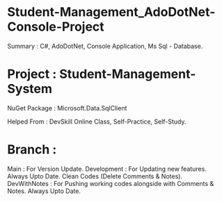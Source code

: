 # Student-Management_AdoDotNet-Console-Project
Summary : C#, AdoDotNet, Console Application, Ms Sql - Database. 


# Project : Student-Management-System 
NuGet Package : Microsoft.Data.SqlClient 


Helped From : DevSkill Online Class, Self-Practice, Self-Study. 


# Branch : 
Main : For Version Update. 
Development : For Updating new features. Always Upto Date. Clean Codes (Delete Comments & Notes).    
DevWithNotes : For Pushing working codes alongside with Comments & Notes. Always Upto Date. 
